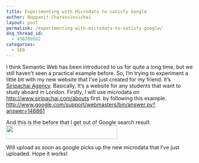 ```yaml
---
title: Experimenting with Microdata to satisfy Google
author: Noppanit Charassinvichai
layout: post
permalink: /experimenting-with-microdata-to-satisfy-google/
dsq_thread_id:
  - 438709562
categories:
  - SEO
---
```

I think Semantic Web has been introduced to us for quite a long time, but we still haven&#8217;t seen a practical example before. So, I&#8217;m trying to experiment a little bit with my new website that I&#8217;ve just created for my friend. It&#8217;s [Siripachai Agency][1]. Basically, It&#8217;s a website for any students that want to study aboard in London. Firstly, I will use microdata on http://www.siripachai.com/abouts first. by following this example. <http://www.google.com/support/webmasters/bin/answer.py?answer=146861>

And this is the before that I get out of Google search result.  
[<img src="http://www.noppanit.com/wp-content/uploads/2011/10/Screen-shot-2011-10-09-at-23.43.08-300x37.png" alt="" title="Google aboutus search result" width="300" height="37" class="alignnone size-medium wp-image-788" />][2]

Will upload as soon as google picks up the new microdata that I&#8217;ve just uploaded. Hope it works!

 [1]: http://www.siripachai.com "Siripachai Agency"
 [2]: http://www.noppanit.com/wp-content/uploads/2011/10/Screen-shot-2011-10-09-at-23.43.08.png